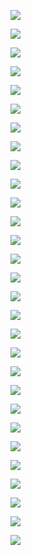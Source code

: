 ![](assets/2022-05-03-13-50-53-image.png)

![](assets/2022-05-03-14-12-46-image.png)

![](assets/2022-05-03-14-13-09-image.png)

![](assets/2022-05-03-14-14-02-image.png)

![](assets/2022-05-03-14-14-12-image.png)

![](assets/2022-05-03-14-14-27-image.png)

![](assets/2022-05-03-14-15-26-image.png)

![](assets/2022-05-03-14-43-38-image.png)

![](assets/2022-05-03-14-46-41-image.png)

![](assets/2022-05-03-14-51-39-image.png)

![](assets/2022-05-03-14-52-32-image.png)

![](assets/2022-05-03-14-54-47-image.png)

![](assets/2022-05-03-14-56-47-image.png)

![](assets/2022-05-03-15-00-19-image.png)

![](assets/2022-05-03-15-02-27-image.png)

![](assets/2022-05-03-15-02-40-image.png)

![](assets/2022-05-03-15-06-39-image.png)

![](assets/2022-05-03-15-08-26-image.png)

![](assets/2022-05-03-15-09-45-image.png)

![](assets/2022-05-03-15-09-55-image.png)

![](assets/2022-05-03-15-10-54-image.png)

![](assets/2022-05-03-15-12-40-image.png)

![](assets/2022-05-03-15-14-22-image.png)

![](assets/2022-05-03-15-16-27-image.png)

![](assets/2022-05-03-15-19-10-image.png)

![](assets/2022-05-03-15-20-42-image.png)

![](assets/2022-05-03-15-22-04-image.png)

![](assets/2022-05-03-15-22-30-image.png)

![](assets/2022-05-03-15-23-17-image.png)
